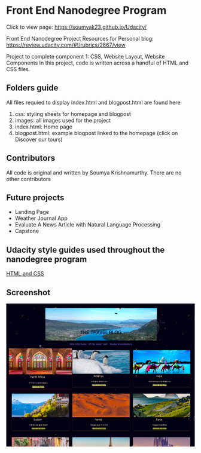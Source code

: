 # Front End Nanodegree Program

Click to view page: https://soumyak23.github.io/Udacity/

Front End Nanodegree Project Resources for Personal blog:
https://review.udacity.com/#!/rubrics/2667/view

Project to complete component 1: CSS, Website Layout, Website Components
In this project, code is written across a handful of HTML and CSS files.

## Folders guide

All files requied to display index.html and blogpost.html are found here

1. css: styling sheets for homepage and blogpost
2. images: all images used for the project 
3. index.html: Home page
4. blogpost.html: example blogpost linked to the homepage
(click on Discover our tours)

## Contributors

All code is original and written by Soumya Krishnamurthy.
There are no other contributors

## Future projects

- Landing Page
- Weather Journal App
- Evaluate A News Article with Natural Language Processing
- Capstone

## Udacity style guides used throughout the nanodegree program

[HTML and CSS](http://udacity.github.io/frontend-nanodegree-styleguide/index.html)

## Screenshot
![index.html](index-html.png)
